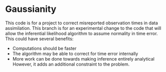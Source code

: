 # Gaussianity
This code is for a project to correct misreported observation times in data assimilation. 
This branch is for an experimental change to the code that will allow the inferential likelihood algorithm to assume normality in time error. This could have several benefits:
* Computations should be faster
* The algorithm may be able to correct for time error internally
* More work can be done towards making inference entirely analytical  
  However, it adds an additional constraint to the problem.